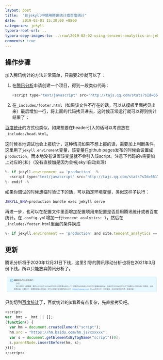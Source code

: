 ```yaml
---
layout: post
title:  "在jekyll中使用腾讯统计或百度统计"
date:   2019-02-01 15:30:00 +0800
categories: jekyll
typora-root-url: ..
typora-copy-images-to: ..\raw\2019-02-02-using-tencent-analytics-in-jekyll
comments: true
---
```


## 操作步骤

加入腾讯统计的方法非常简单，只需要2步就可以了：

1. 在[腾讯分析](https://ta.qq.com/)申请创建一个项目，得到一段类似代码：

   ```javascript
   <script type="text/javascript" src="http://tajs.qq.com/stats?sId=66171907" charset="UTF-8"></script>
   ```

2. 在`_includes/footer.html`（如果该文件不存在的话，可以从模板里面拷贝出来）最后增加一行，将上面的代码拷贝进去，这时候正常运行就可以得到统计结果了；

[百度统计](https://tongji.baidu.com)的方式也类似，如果想要在header引入的话可以考虑放在`_includes/head.html`。

这时候本地调试也会上报统计，这种情况如果不想上报的话，需要加上判断条件。这里用了`jekyll.enviroment`变量，该变量在github pages发布的时候会设置成`production`，而本地没有设置该变量就不会引入该script。注意下代码的`%`需要加上对应的`{`和`}`（没有直接加是因为会被jekyll自动处理）

```javascript
%- if jekyll.environment == 'production' -%
  <script type="text/javascript" src="http://tajs.qq.com/stats?sId=66171907" charset="UTF-8"></script>
%- endif -%
```

如果你调试的时候想临时验证下的话，可以指定环境变量，类似这样子执行：

```bash
JEKYLL_ENV=production bundle exec jekyll serve
```

再进一步，也可以在配置文件里面增加配置项用来配置是否启用腾讯统计或者百度统计。在`_config.yml`增加一行`tencent_analytics: 1`，然后在`_includes/footer.html`里面的条件换成

```javascript
%- if jekyll.environment == 'production' and site.tencent_analytics == 1 -%
```

## 更新

腾讯分析将于2020年12月31日下线，这里引导的腾讯移动分析也将在2021年3月份下线，所以只能放弃腾讯分析了。

![image-20201203214147198](/raw/2019-02-02-using-tencent-analytics-in-jekyll/image-20201203214147198.png)

只能切到[百度统计](https://tongji.baidu.com/sc-web)了，百度统计的js看着有点复杂，先直接拷贝吧。

```javascript
<script>
var _hmt = _hmt || [];
(function() {
  var hm = document.createElement("script");
  hm.src = "https://hm.baidu.com/hm.js?xxxxxx";
  var s = document.getElementsByTagName("script")[0];
  s.parentNode.insertBefore(hm, s);
})();
</script>

```
